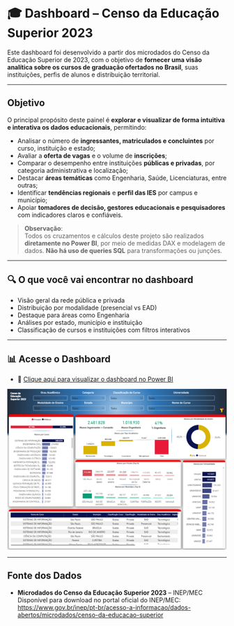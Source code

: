 # 🎓 Dashboard – Censo da Educação Superior 2023

Este dashboard foi desenvolvido a partir dos microdados do Censo da Educação Superior de 2023, com o objetivo de **fornecer uma visão analítica sobre os cursos de graduação ofertados no Brasil**, suas instituições, perfis de alunos e distribuição territorial.

---

## Objetivo

O principal propósito deste painel é **explorar e visualizar de forma intuitiva e interativa os dados educacionais**, permitindo:

- Analisar o número de **ingressantes, matriculados e concluintes** por curso, instituição e estado;
- Avaliar a **oferta de vagas** e o volume de **inscrições**;
- Comparar o desempenho entre instituições **públicas e privadas**, por categoria administrativa e localização;
- Destacar **áreas temáticas** como Engenharia, Saúde, Licenciaturas, entre outras;
- Identificar **tendências regionais** e **perfil das IES** por campus e município;
- Apoiar **tomadores de decisão, gestores educacionais e pesquisadores** com indicadores claros e confiáveis.

> **Observação**:  
> Todos os cruzamentos e cálculos deste projeto são realizados **diretamente no Power BI**, por meio de medidas DAX e modelagem de dados. **Não há uso de queries SQL** para transformações ou junções.

---

## 🔍 O que você vai encontrar no dashboard

- Visão geral da rede pública e privada
- Distribuição por modalidade (presencial vs EAD)
- Destaque para áreas como Engenharia
- Análises por estado, município e instituição
- Classificação de cursos e instituições com filtros interativos

---

## 📊 Acesse o Dashboard

- 🔗 [Clique aqui para visualizar o dashboard no Power BI](https://app.powerbi.com/view?r=eyJrIjoiYTVhYjU0ZTktMjFkZC00OTkwLWE3N2MtMjNmZWE5YTEwMjg1IiwidCI6IjI4MTgxNWViLWUwYjgtNGY2Yi1iMmRjLTBiY2U1ODQwMDI5NiJ9)

[![Dashboard do Censo da Educação Superior](https://github.com/marianamoledo/censo_educacao_superior/blob/main/print_dash_censo_educacao.png?raw=true)](https://app.powerbi.com/view?r=eyJrIjoiYjFhMDBkNWItODAyMi00OGE5LTg4MzItNjlhYWIyZGM2ZjM5IiwidCI6IjI4MTgxNWViLWUwYjgtNGY2Yi1iMmRjLTBiY2U1ODQwMDI5NiJ9)


---

## Fonte dos Dados

- **Microdados do Censo da Educação Superior 2023** – INEP/MEC  
  Disponível para download no portal oficial do INEP/MEC:  
  https://www.gov.br/inep/pt-br/acesso-a-informacao/dados-abertos/microdados/censo-da-educacao-superior

